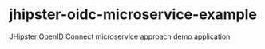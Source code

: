 # jhipster-oidc-microservice-example
JHipster OpenID Connect microservice approach demo application
